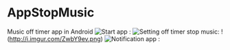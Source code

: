 # AppStopMusic
Music off timer app in Android
![Start app :](http://i.imgur.com/Tf8RI1C.jpg)
![Setting off timer stop music:](http://i.imgur.com/TLVzQp3.png) 
!(http://i.imgur.com/ZwbY9ev.png)
![Notification app :](http:http://i.imgur.com/LYyyV1J.png)

